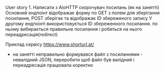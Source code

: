 User story 1.
Написати з AioHTTP скорочувач посилань (як на занятті)
Основний ендпоінт відображає форму по GET з полем для зберігання посилання, POST зберігає та відображає ID 
збереженого запису
У другому ендпоінті використовується ID збереженного посилання. по ньому вибирається правильне посилання і робиться 
на нього переадресація(redirect)

Приклад сервісу
https://www.shorturl.at/

+ на занятті неправильно формувався файл з посиланнями - невалідний JSON, переробити щоб файл був валідний і переадресація працювала коректно